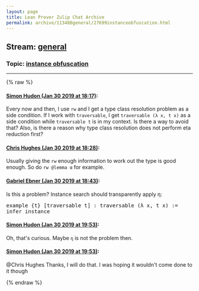 ```yaml
---
layout: page
title: Lean Prover Zulip Chat Archive 
permalink: archive/113488general/27699instanceobfuscation.html
---
```


## Stream: [general](index.html)
### Topic: [instance obfuscation](27699instanceobfuscation.html)

---


{% raw %}
#### [ Simon Hudon (Jan 30 2019 at 18:17)](https://leanprover.zulipchat.com/#narrow/stream/113488-general/topic/instance%20obfuscation/near/157203765):
<p>Every now and then, I use <code>rw</code> and I get a type class resolution problem as a side condition. If I work with <code>traversable</code>, I get <code>traversable (λ x, t x)</code> as a side condition while <code>traversable t</code> is in my context. Is there a way to avoid that? Also, is there a reason why type class resolution does not perform eta reduction first?</p>

#### [ Chris Hughes (Jan 30 2019 at 18:28)](https://leanprover.zulipchat.com/#narrow/stream/113488-general/topic/instance%20obfuscation/near/157204541):
<p>Usually giving the <code>rw</code> enough information to work out the type is good enough. So do <code>rw @lemma α</code> for example.</p>

#### [ Gabriel Ebner (Jan 30 2019 at 18:43)](https://leanprover.zulipchat.com/#narrow/stream/113488-general/topic/instance%20obfuscation/near/157205673):
<p>Is this a problem?  Instance search should transparently apply η:</p>
<div class="codehilite"><pre><span></span><span class="kn">example</span> <span class="o">{</span><span class="n">t</span><span class="o">}</span> <span class="o">[</span><span class="n">traversable</span> <span class="n">t</span><span class="o">]</span> <span class="o">:</span> <span class="n">traversable</span> <span class="o">(</span><span class="bp">λ</span> <span class="n">x</span><span class="o">,</span> <span class="n">t</span> <span class="n">x</span><span class="o">)</span> <span class="o">:=</span>
<span class="n">infer_instance</span>
</pre></div>

#### [ Simon Hudon (Jan 30 2019 at 19:53)](https://leanprover.zulipchat.com/#narrow/stream/113488-general/topic/instance%20obfuscation/near/157211145):
<p>Oh, that's curious. Maybe <code>η</code> is not the problem then.</p>

#### [ Simon Hudon (Jan 30 2019 at 19:53)](https://leanprover.zulipchat.com/#narrow/stream/113488-general/topic/instance%20obfuscation/near/157211164):
<p><span class="user-mention" data-user-id="110044">@Chris Hughes</span> Thanks, I will do that. I was hoping it wouldn't come done to it though</p>


{% endraw %}

